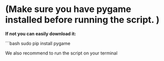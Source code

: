 # (__Make sure you have pygame installed before running the script.__ )


__If not you can easily download it:__

´´´bash
sudo pip install pygame


We also recommend to run the script on your terminal
